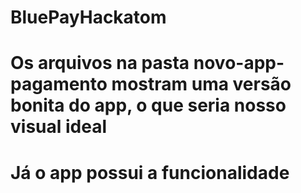# BluePayHackatom

# Os arquivos na pasta novo-app-pagamento mostram uma versão bonita do app, o que seria nosso visual ideal
# Já o app possui a funcionalidade